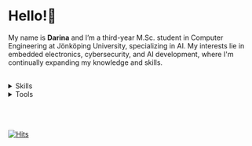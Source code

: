 # Hello!👋 
My name is **Darina** and I’m a third-year M.Sc. student in Computer Engineering at Jönköping University, specializing in AI. My interests lie in embedded electronics, cybersecurity, and AI development, where I'm continually expanding my knowledge and skills.<br><br>

<details>
  <summary>Skills</summary

  - MicroPython
  - C-languages (C, C#, C++)
  - Embedded Electronics (Raspberry Pico Pi, NUCLEO STM32, FPGA)
  - HTML, CSS
  - JavaScript (React, Node.js, ..)
  - Database (SQL, MongoDB)
  - CUDA
</details>

<details>
  <summary>Tools</summary>
  
  - Visual Studio Code
  - Visual Studio
  - Jetson Nano NVIDIA
  - STM32CubeIDE
  - Thonny IDE
  - Arduino IDE
</details>


<br><br><br>
[![Hits](https://hits.sh/github.com/darii99.svg?label=Visitors)](https://hits.sh/github.com/darii99/)
